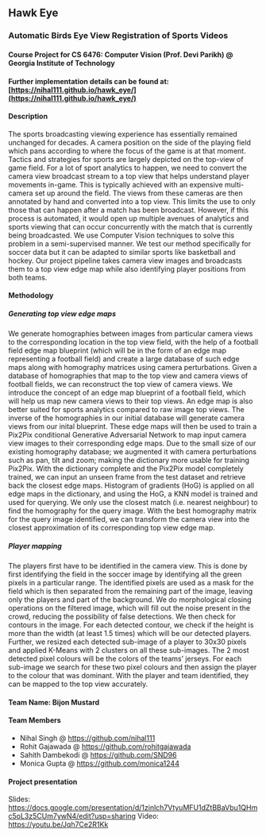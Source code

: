## Hawk Eye
### Automatic Birds Eye View Registration of Sports Videos

#### Course Project for CS 6476: Computer Vision (Prof. Devi Parikh) @ Georgia Institute of Technology

#### Further implementation details can be found at: [https://nihal111.github.io/hawk_eye/](https://nihal111.github.io/hawk_eye/)
 
#### Description
The sports broadcasting viewing experience has essentially remained unchanged for decades. A camera position on the side of the playing field which pans according to where the focus of the game is at that moment. Tactics and strategies for sports are largely depicted on the top-view of game field. For a lot of sport analytics to happen, we need to convert the camera view broadcast stream to a top view that helps understand player movements in-game. This is typically achieved with an expensive multi-camera set up around the field. The views from these cameras are then annotated by hand and converted into a top view. This limits the use to only those that can happen after a match has been broadcast. However, if this process is automated, it would open up multiple avenues of analytics and sports viewing that can occur concurrently with the match that is currently being broadcasted. We use Computer Vision techniques to solve this problem in a semi-supervised manner. We test our method specifically for soccer data but it can be adapted to similar sports like basketball and hockey. Our project pipeline takes camera view images and broadcasts them to a top view edge map while also identifying player positions from both teams.

#### Methodology
##### Generating top view edge maps
We generate homographies between images from particular camera views to the corresponding location in the top view field, with the help of a football field edge map blueprint (which will be in the form of an edge map representing a football field) and create a large database of such edge maps along with homography matrices using camera perturbations. Given a database of homographies that map to the top view and camera views of football fields, we can reconstruct the top view of camera views. We introduce the concept of an edge map blueprint of a football field, which will help us map new camera views to their top views. An edge map is also better suited for sports analytics compared to raw image top views. The inverse of the homographies in our initial database will generate camera views from our inital blueprint. These edge maps will then be used to train a Pix2Pix conditional Generative Adversarial Network to map input camera view images to their corresponding edge maps. Due to the small size of our existing homography database; we augmented it with camera perturbations such as pan, tilt and zoom; making the dictionary more usable for training Pix2Pix. With the dictionary complete and the Pix2Pix model completely trained, we can input an unseen frame from the test dataset and retrieve back the closest edge maps. Histogram of gradients (HoG) is applied on all edge maps in the dictionary, and using the HoG, a KNN model is trained and used for querying. We only use the closest match (i.e. nearest neighbour) to find the homography for the query image. With the best homography matrix for the query image identified, we can transform the camera view into the closest approximation of its corresponding top view edge map. 

##### Player mapping
The players first have to be identified in the camera view. This is done by first identifying the field in the soccer image by identifying all the green pixels in a particular range. The identified pixels are used as a mask for the field which is then separated from the remaining part of the image, leaving only the players and part of the background. We do morphological closing operations on the filtered image, which will fill out the noise present in the crowd, reducing the possibility of false detections. We then check for contours in the image. For each detected contour, we check if the height is more than the width (at least 1.5 times) which will be our detected players. Further, we resized each detected sub-image of a player to 30x30 pixels and applied K-Means with 2 clusters on all these sub-images. The 2 most detected pixel colours will be the colors of the teams’ jerseys. For each sub-image we search for these two pixel colours and then assign the player to the colour that was dominant. With the player and team identified, they can be mapped to the top view accurately.

#### Team Name: Bijon Mustard
#### Team Members
- Nihal Singh @ https://github.com/nihal111
- Rohit Gajawada @ https://github.com/rohitgajawada
- Sahith Dambekodi @ https://github.com/SND96
- Monica Gupta @ https://github.com/monica1244

#### Project presentation
 Slides: https://docs.google.com/presentation/d/1zinlch7VtyuMFU1dZtBBaVbu1QHmc5oL3z5CUm7ywN4/edit?usp=sharing
 Video: https://youtu.be/Jqh7Ce2R1Kk
